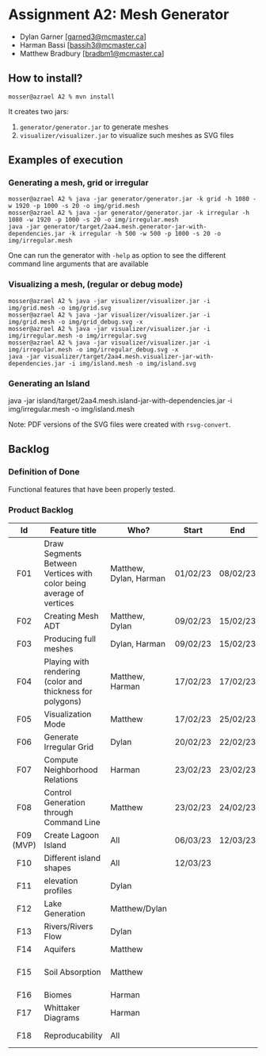 
# Assignment A2: Mesh Generator

  - Dylan Garner [garned3@mcmaster.ca]
  - Harman Bassi [bassih3@mcmaster.ca]
  - Matthew Bradbury [bradbm1@mcmaster.ca]

## How to install?

```
mosser@azrael A2 % mvn install
```

It creates two jars:

  1. `generator/generator.jar` to generate meshes
  2. `visualizer/visualizer.jar` to visualize such meshes as SVG files
## Examples of execution

### Generating a mesh, grid or irregular

```
mosser@azrael A2 % java -jar generator/generator.jar -k grid -h 1080 -w 1920 -p 1000 -s 20 -o img/grid.mesh
mosser@azrael A2 % java -jar generator/generator.jar -k irregular -h 1080 -w 1920 -p 1000 -s 20 -o img/irregular.mesh
java -jar generator/target/2aa4.mesh.generator-jar-with-dependencies.jar -k irregular -h 500 -w 500 -p 1000 -s 20 -o img/irregular.mesh
```

One can run the generator with `-help` as option to see the different command line arguments that are available

### Visualizing a mesh, (regular or debug mode)

```
mosser@azrael A2 % java -jar visualizer/visualizer.jar -i img/grid.mesh -o img/grid.svg          
mosser@azrael A2 % java -jar visualizer/visualizer.jar -i img/grid.mesh -o img/grid_debug.svg -x
mosser@azrael A2 % java -jar visualizer/visualizer.jar -i img/irregular.mesh -o img/irregular.svg   
mosser@azrael A2 % java -jar visualizer/visualizer.jar -i img/irregular.mesh -o img/irregular_debug.svg -x
java -jar visualizer/target/2aa4.mesh.visualizer-jar-with-dependencies.jar -i img/island.mesh -o img/island.svg
```

### Generating an Island
java -jar island/target/2aa4.mesh.island-jar-with-dependencies.jar -i img/irregular.mesh -o img/island.mesh

Note: PDF versions of the SVG files were created with `rsvg-convert`.

## Backlog

### Definition of Done

Functional features that have been properly tested.

### Product Backlog

| Id | Feature title | Who? | Start | End | Status |
|:--:|---------------|------|-------|-----|--------|
| F01   |  Draw Segments Between Vertices with color being average of vertices |  Matthew, Dylan, Harman    |  01/02/23  | 08/02/23 | D |
| F02   |  Creating Mesh ADT | Matthew, Dylan | 09/02/23 | 15/02/23 | D |
| F03   | Producing full meshes | Dylan, Harman | 09/02/23 | 15/02/23 | D |
| F04   | Playing with rendering (color and thickness for polygons) | Matthew, Harman | 17/02/23 | 17/02/23 | D | 
| F05   | Visualization Mode | Matthew | 17/02/23 | 25/02/23 | D |
| F06   | Generate Irregular Grid | Dylan |20/02/23 |22/02/23 | D |
| F07   | Compute Neighborhood Relations | Harman | 23/02/23 | 23/02/23 | D |
| F08   | Control Generation through Command Line | Matthew | 23/02/23 | 24/02/23 | D |
| F09 (MVP) | Create Lagoon Island  | All | 06/03/23 | 12/03/23 | D |
| F10 | Different island shapes | All | 12/03/23 | | S |
| F11 | elevation profiles | Dylan | | | B (F10) |
| F12 | Lake Generation | Matthew/Dylan | | | B(F11) |
| F13 | Rivers/Rivers Flow | Dylan | | | B(F11) |
| F14 | Aquifers | Matthew | | | B(F10) |
| F15 | Soil Absorption | Matthew | | | B(F14, F13, F12) | 
| F16 | Biomes | Harman | | | B(F17) |
| F17 | Whittaker Diagrams | Harman | | | B(10) |
| F18 | Reproducability | All | | | B(F10-17) |  



